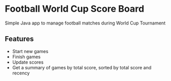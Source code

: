# Football World Cup Score Board

Simple Java app to manage football matches during World Cup Tournament

## Features

- Start new games
- Finish games
- Update scores
- Get a summary of games by total score, sorted by total score and recency